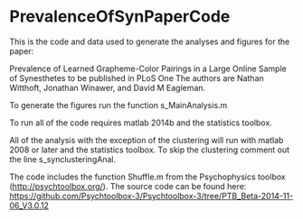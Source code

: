 # PrevalenceOfSynPaperCode
This is the code and data used to generate the analyses and figures for the paper:

Prevalence of Learned Grapheme-Color Pairings in a Large Online Sample of Synesthetes
to be published in PLoS One
The authors are Nathan Witthoft, Jonathan Winawer, and David M Eagleman.

To generate the figures run the function s_MainAnalysis.m

To run all of the code requires matlab 2014b and the statistics toolbox. 

All of the analysis with the exception of the clustering will run with matlab 2008 or later and the statistics toolbox.  To skip the clustering comment out the line s_synclusteringAnal.

The code includes the function Shuffle.m from the Psychophysics toolbox (http://psychtoolbox.org/).   The source code can be found here:
https://github.com/Psychtoolbox-3/Psychtoolbox-3/tree/PTB_Beta-2014-11-06_V3.0.12





